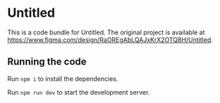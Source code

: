 
  # Untitled

  This is a code bundle for Untitled. The original project is available at https://www.figma.com/design/RaOREgAbLQAJxKrX2OTQ8H/Untitled.

  ## Running the code

  Run `npm i` to install the dependencies.

  Run `npm run dev` to start the development server.
  